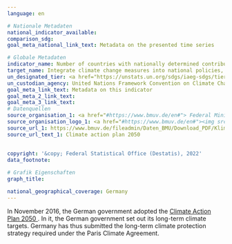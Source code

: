 ```yaml
---
language: en    

# Nationale Metadaten    
national_indicator_available:     
comparison_sdg:     
goal_meta_national_link_text: Metadata on the presented time series    

# Globale Metadaten    
indicator_name: Number of countries with nationally determined contributions, long-term strategies, national adaptation plans and adaptation communications, as reported to the secretariat of the United Nations Framework Convention on Climate Change    
target_name: Integrate climate change measures into national policies, strategies and planning    
un_designated_tier: <a href="https://unstats.un.org/sdgs/iaeg-sdgs/tier-classification/" title="Click here for more information on the UN tier classification."  target="_blank">Tier II</a>    
un_custodian_agency: United Nations Framework Convention on Climate Change (UNFCCC)    
goal_meta_link_text: Metadata on this indicator    
goal_meta_2_link_text:     
goal_meta_3_link_text:         
# Datenquellen
source_organisation_1: <a href="#https://www.bmuv.de/en#"> Federal Ministry for the Environment, Nature Conservation, Nuclear Safety and Consumer Protection </a>
source_organisation_logo_1: <a href="#https://www.bmuv.de/en#"><img src="https://g205sdgs.github.io/sdg-indicators/public/OrgImgEn/bmuv.png" alt="Logo bmuv" style="height:60px; width:148px"/></a>
source_url_1: https://www.bmuv.de/fileadmin/Daten_BMU/Download_PDF/Klimaschutz/klimaschutzplan_2050_kurzf_en_bf.pdf
source_url_text_1: Climate action plan 2050
    
    
copyright: '&copy; Federal Statistical Office (Destatis), 2022'    
data_footnote:     

# Grafik Eigenschaften    
graph_title:     

national_geographical_coverage: Germany    
---
```



In November 2016, the German government adopted the <a href="https://www.bmu.de/en/topics/climate-energy/climate/national-climate-policy/greenhouse-gas-neutral-germany-2050/" >Climate Action Plan 2050 </a>. In it, the German government set out its long-term climate targets. Germany has thus submitted the long-term climate protection strategy required under the Paris Climate Agreement.